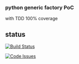 ### python generic factory PoC
with TDD 100% coverage 

## status
[![Build Status](https://travis-ci.org/mnothic/factory_poc.svg)](https://travis-ci.org/mnothic/factory_poc)
 
[![Code Issues](https://www.quantifiedcode.com/api/v1/project/266de1223adb444b8e8d7064a950ac29/badge.svg)](https://www.quantifiedcode.com/app/project/266de1223adb444b8e8d7064a950ac29)
